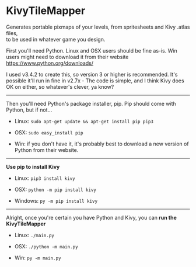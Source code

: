 # KivyTileMapper
Generates portable pixmaps of your levels, from spritesheets and Kivy .atlas files,  
to be used in whatever game you design.

First you'll need Python.  Linux and OSX users should be fine as-is.
Win users might need to download it from their website
https://www.python.org/downloads/

I used v3.4.2 to create this, so version 3 or higher is recommended.
It's possible it'll run in fine in v2.7x - The code is simple,
and I think Kivy does OK on either, so whatever's clever, ya know?

------
Then you'll need Python's package installer, pip.
Pip should come with Python, but if not...

- Linux:
`sudo apt-get update && apt-get install pip pip3`

- OSX:
`sudo easy_install pip`

- Win:
if you don't have it, it's probably best to
download a new version of Python from their website.

------
**Use pip to install Kivy**

- Linux:
`pip3 install kivy`

- OSX:
`python -m pip install kivy`

- Windows:
`py -m pip install kivy`

------
Alright, once you're certain you have Python and Kivy,
you can **run the KivyTileMapper**

- Linux:
`./main.py`

- OSX:
`./python -m main.py`

- Win:
`py -m main.py`
